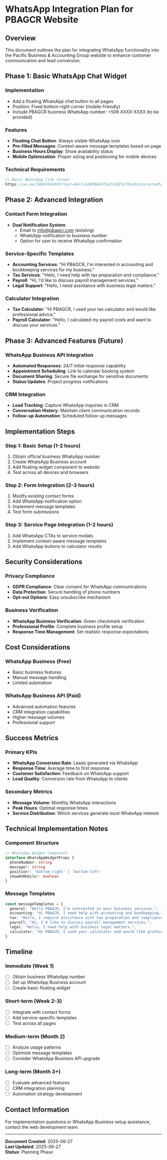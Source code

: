 # WhatsApp Integration Plan for PBAGCR Website

## Overview
This document outlines the plan for integrating WhatsApp functionality into the Pacific Business & Accounting Group website to enhance customer communication and lead conversion.

## Phase 1: Basic WhatsApp Chat Widget

### Implementation
- Add a floating WhatsApp chat button to all pages
- Position: Fixed bottom-right corner (mobile-friendly)
- Include PBAGCR business WhatsApp number: +506 XXXX-XXXX (to be provided)

### Features
- **Floating Chat Button**: Always visible WhatsApp icon
- **Pre-filled Messages**: Context-aware message templates based on page
- **Business Hours Display**: Show availability status
- **Mobile Optimization**: Proper sizing and positioning for mobile devices

### Technical Requirements
```javascript
// Basic WhatsApp link format
https://wa.me/506XXXXXXXX?text=Hello%20PBAGCR%2C%20I%27m%20interested%20in%20your%20services
```

## Phase 2: Advanced Integration

### Contact Form Integration
- **Dual Notification System**: 
  - Email to info@pbagcr.com (existing)
  - WhatsApp notification to business number
  - Option for user to receive WhatsApp confirmation

### Service-Specific Templates
- **Accounting Services**: "Hi PBAGCR, I'm interested in accounting and bookkeeping services for my business."
- **Tax Services**: "Hello, I need help with tax preparation and compliance."
- **Payroll**: "Hi, I'd like to discuss payroll management services."
- **Legal Support**: "Hello, I need assistance with business legal matters."

### Calculator Integration
- **Tax Calculator**: "Hi PBAGCR, I used your tax calculator and would like professional advice."
- **Payroll Calculator**: "Hello, I calculated my payroll costs and want to discuss your services."

## Phase 3: Advanced Features (Future)

### WhatsApp Business API Integration
- **Automated Responses**: 24/7 initial response capability
- **Appointment Scheduling**: Link to calendar booking system
- **Document Sharing**: Secure file exchange for sensitive documents
- **Status Updates**: Project progress notifications

### CRM Integration
- **Lead Tracking**: Capture WhatsApp inquiries in CRM
- **Conversation History**: Maintain client communication records
- **Follow-up Automation**: Scheduled follow-up messages

## Implementation Steps

### Step 1: Basic Setup (1-2 hours)
1. Obtain official business WhatsApp number
2. Create WhatsApp Business account
3. Add floating widget component to website
4. Test across all devices and browsers

### Step 2: Form Integration (2-3 hours)
1. Modify existing contact forms
2. Add WhatsApp notification option
3. Implement message templates
4. Test form submissions

### Step 3: Service Page Integration (1-2 hours)
1. Add WhatsApp CTAs to service modals
2. Implement context-aware message templates
3. Add WhatsApp buttons to calculator results

## Security Considerations

### Privacy Compliance
- **GDPR Compliance**: Clear consent for WhatsApp communications
- **Data Protection**: Secure handling of phone numbers
- **Opt-out Options**: Easy unsubscribe mechanism

### Business Verification
- **WhatsApp Business Verification**: Green checkmark verification
- **Professional Profile**: Complete business profile setup
- **Response Time Management**: Set realistic response expectations

## Cost Considerations

### WhatsApp Business (Free)
- Basic business features
- Manual message handling
- Limited automation

### WhatsApp Business API (Paid)
- Advanced automation features
- CRM integration capabilities
- Higher message volumes
- Professional support

## Success Metrics

### Primary KPIs
- **WhatsApp Conversion Rate**: Leads generated via WhatsApp
- **Response Time**: Average time to first response
- **Customer Satisfaction**: Feedback on WhatsApp support
- **Lead Quality**: Conversion rate from WhatsApp to clients

### Secondary Metrics
- **Message Volume**: Monthly WhatsApp interactions
- **Peak Hours**: Optimal response times
- **Service Distribution**: Which services generate most WhatsApp interest

## Technical Implementation Notes

### Component Structure
```typescript
// WhatsApp Widget Component
interface WhatsAppWidgetProps {
  phoneNumber: string
  message?: string
  position?: 'bottom-right' | 'bottom-left'
  showOnMobile?: boolean
}
```

### Message Templates
```typescript
const messageTemplates = {
  general: "Hello PBAGCR, I'm interested in your business services.",
  accounting: "Hi PBAGCR, I need help with accounting and bookkeeping.",
  tax: "Hello, I require assistance with tax preparation and compliance.",
  payroll: "Hi, I'd like to discuss payroll management services.",
  legal: "Hello, I need help with business legal matters.",
  calculator: "Hi PBAGCR, I used your calculator and would like professional advice."
}
```

## Timeline

### Immediate (Week 1)
- [ ] Obtain business WhatsApp number
- [ ] Set up WhatsApp Business account
- [ ] Create basic floating widget

### Short-term (Week 2-3)
- [ ] Integrate with contact forms
- [ ] Add service-specific templates
- [ ] Test across all pages

### Medium-term (Month 2)
- [ ] Analyze usage patterns
- [ ] Optimize message templates
- [ ] Consider WhatsApp Business API upgrade

### Long-term (Month 3+)
- [ ] Evaluate advanced features
- [ ] CRM integration planning
- [ ] Automation strategy development

## Contact Information
For implementation questions or WhatsApp Business setup assistance, contact the web development team.

---
**Document Created**: 2025-06-27  
**Last Updated**: 2025-06-27  
**Status**: Planning Phase